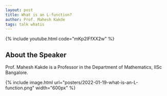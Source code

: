 ```yaml
---
layout: post
title: What is an L-function?
author: Prof. Mahesh Kakde
tags: talk whatis
---
```


{% include youtube.html
    code="mKp2IFfXX2w"
%}

## About the Speaker

Prof. Mahesh Kakde is a Professor in the Department of Mathematics, IISc Bangalore.

{% include image.html
    url="posters/2022-01-19-what-is-an-L-function.png"
    width="600px"
%}
